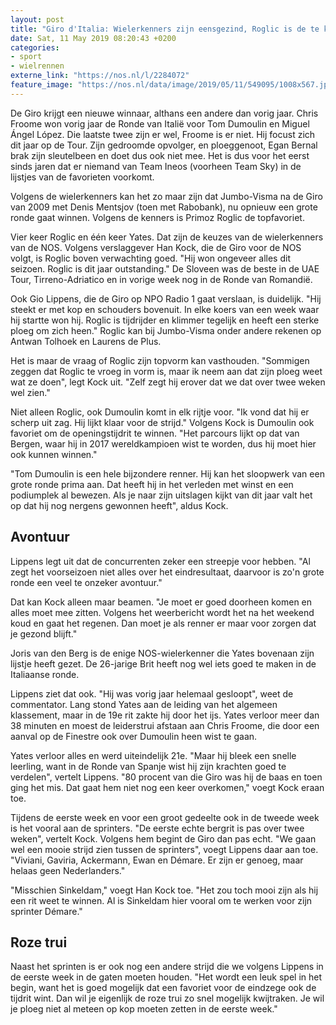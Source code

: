 ```yaml
---
layout: post
title: "Giro d'Italia: Wielerkenners zijn eensgezind, Roglic is de te kloppen man"
date: Sat, 11 May 2019 08:20:43 +0200
categories: 
- sport 
- wielrennen 
externe_link: "https://nos.nl/l/2284072"
feature_image: "https://nos.nl/data/image/2019/05/11/549095/1008x567.jpg"
---
```


<p>De Giro krijgt een nieuwe winnaar, althans een andere dan vorig jaar. Chris Froome won vorig jaar de Ronde van Italië voor Tom Dumoulin en Miguel Ángel López. Die laatste twee zijn er wel, Froome is er niet. Hij focust zich dit jaar op de Tour. Zijn gedroomde opvolger, en ploeggenoot, Egan Bernal brak zijn sleutelbeen en doet dus ook niet mee. Het is dus voor het eerst sinds jaren dat er niemand van Team Ineos (voorheen Team Sky) in de lijstjes van de favorieten voorkomt.</p>
<p>Volgens de wielerkenners kan het zo maar zijn dat Jumbo-Visma na de Giro van 2009 met Denis Mentsjov (toen met Rabobank), nu opnieuw een grote ronde gaat winnen. Volgens de kenners is Primoz Roglic de topfavoriet.</p>
<p>Vier keer Roglic en één keer Yates. Dat zijn de keuzes van de wielerkenners van de NOS. Volgens verslaggever Han Kock, die de Giro voor de NOS volgt, is Roglic boven verwachting goed. "Hij won ongeveer alles dit seizoen. Roglic is dit jaar outstanding." De Sloveen was de beste in de UAE Tour, Tirreno-Adriatico en in vorige week nog in de Ronde van Romandië.</p>
<p>Ook Gio Lippens, die de Giro op NPO Radio 1 gaat verslaan, is duidelijk. "Hij steekt er met kop en schouders bovenuit. In elke koers van een week waar hij startte won hij. Roglic is tijdrijder en klimmer tegelijk en heeft een sterke ploeg om zich heen." Roglic kan bij Jumbo-Visma onder andere rekenen op Antwan Tolhoek en Laurens de Plus.</p>
<p>Het is maar de vraag of Roglic zijn topvorm kan vasthouden. "Sommigen zeggen dat Roglic te vroeg in vorm is, maar ik neem aan dat zijn ploeg weet wat ze doen", legt Kock uit. "Zelf zegt hij erover dat we dat over twee weken wel zien."</p>
<p>Niet alleen Roglic, ook Dumoulin komt in elk rijtje voor. "Ik vond dat hij er scherp uit zag. Hij lijkt klaar voor de strijd." Volgens Kock is Dumoulin ook favoriet om de openingstijdrit te winnen. "Het parcours lijkt op dat van Bergen, waar hij in 2017 wereldkampioen wist te worden, dus hij moet hier ook kunnen winnen."</p>
<p>"Tom Dumoulin is een hele bijzondere renner. Hij kan het sloopwerk van een grote ronde prima aan. Dat heeft hij in het verleden met winst en een podiumplek al bewezen. Als je naar zijn uitslagen kijkt van dit jaar valt het op dat hij nog nergens gewonnen heeft", aldus Kock.</p>
<h2>Avontuur</h2>
<p>Lippens legt uit dat de concurrenten zeker een streepje voor hebben. "Al zegt het voorseizoen niet alles over het eindresultaat, daarvoor is zo'n grote ronde een veel te onzeker avontuur."</p>
<p>Dat kan Kock alleen maar beamen. "Je moet er goed doorheen komen en alles moet mee zitten. Volgens het weerbericht wordt het na het weekend koud en gaat het regenen. Dan moet je als renner er maar voor zorgen dat je gezond blijft."</p>
<p>Joris van den Berg is de enige NOS-wielerkenner die Yates bovenaan zijn lijstje heeft gezet. De 26-jarige Brit heeft nog wel iets goed te maken in de Italiaanse ronde.</p>
<p>Lippens ziet dat ook. "Hij was vorig jaar helemaal gesloopt", weet de commentator. Lang stond Yates aan de leiding van het algemeen klassement, maar in de 19e rit zakte hij door het ijs. Yates verloor meer dan 38 minuten en moest de leiderstrui afstaan aan Chris Froome, die door een aanval op de Finestre ook over Dumoulin heen wist te gaan.</p>
<p>Yates verloor alles en werd uiteindelijk 21e. "Maar hij bleek een snelle leerling, want in de Ronde van Spanje wist hij zijn krachten goed te verdelen", vertelt Lippens. "80 procent van die Giro was hij de baas en toen ging het mis. Dat gaat hem niet nog een keer overkomen," voegt Kock eraan toe.</p>
<p>Tijdens de eerste week en voor een groot gedeelte ook in de tweede week is het vooral aan de sprinters. "De eerste echte bergrit is pas over twee weken", vertelt Kock. Volgens hem begint de Giro dan pas echt. "We gaan wel een mooie strijd zien tussen de sprinters", voegt Lippens daar aan toe. "Viviani, Gaviria, Ackermann, Ewan en Démare. Er zijn er genoeg, maar helaas geen Nederlanders."</p>
<p>"Misschien Sinkeldam," voegt Han Kock toe. "Het zou toch mooi zijn als hij een rit weet te winnen. Al is Sinkeldam hier vooral om te werken voor zijn sprinter Démare."</p>
<h2>Roze trui</h2>
<p>Naast het sprinten is er ook nog een andere strijd die we volgens Lippens in de eerste week in de gaten moeten houden. "Het wordt een leuk spel in het begin, want het is goed mogelijk dat een favoriet voor de eindzege ook de tijdrit wint. Dan wil je eigenlijk de roze trui zo snel mogelijk kwijtraken. Je wil je ploeg niet al meteen op kop moeten zetten in de eerste week."</p>
